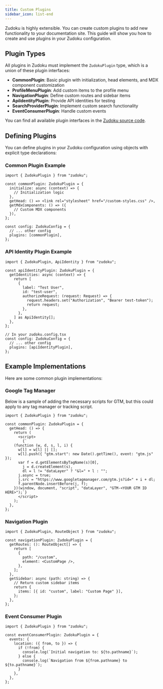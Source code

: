 ```yaml
---
title: Custom Plugins
sidebar_icon: list-end
---
```


Zudoku is highly extensible. You can create custom plugins to add new functionality to your documentation site. This guide will show you how to create and use plugins in your Zudoku configuration.

## Plugin Types

All plugins in Zudoku must implement the `ZudokuPlugin` type, which is a union of these plugin interfaces:

- **CommonPlugin**: Basic plugin with initialization, head elements, and MDX component customization
- **ProfileMenuPlugin**: Add custom items to the profile menu
- **NavigationPlugin**: Define custom routes and sidebar items
- **ApiIdentityPlugin**: Provide API identities for testing
- **SearchProviderPlugin**: Implement custom search functionality
- **EventConsumerPlugin**: Handle custom events

You can find all available plugin interfaces in the [Zudoku source code](https://github.com/zuplo/zudoku/blob/main/packages/zudoku/src/lib/core/plugins.ts).

## Defining Plugins

You can define plugins in your Zudoku configuration using objects with explicit type declarations:

### Common Plugin Example

```tsx
import { ZudokuPlugin } from "zudoku";

const commonPlugin: ZudokuPlugin = {
  initialize: async (context) => {
    // Initialization logic
  },
  getHead: () => <link rel="stylesheet" href="/custom-styles.css" />,
  getMdxComponents: () => ({
    // Custom MDX components
  }),
};

const config: ZudokuConfig = {
  // ... other config
  plugins: [commonPlugin],
};
```

### API Identity Plugin Example

```tsx
import { ZudokuPlugin, ApiIdentity } from "zudoku";

const apiIdentityPlugin: ZudokuPlugin = {
  getIdentities: async (context) => {
    return [
      {
        label: "Test User",
        id: "test-user",
        authorizeRequest: (request: Request) => {
          request.headers.set("Authorization", "Bearer test-token");
          return request;
        },
      },
    ] as ApiIdentity[];
  },
};

// In your zudoku.config.tsx
const config: ZudokuConfig = {
  // ... other config
  plugins: [apiIdentityPlugin],
};
```

## Example Implementations

Here are some common plugin implementations:

### Google Tag Manager

Below is a sample of adding the necessary scripts for GTM, but this could apply to any tag manager or tracking script.

```tsx
import { ZudokuPlugin } from "zudoku";

const commonPlugin: ZudokuPlugin = {
  getHead: () => {
    return (
      <script>
        {`
    (function (w, d, s, l, i) {
      w[l] = w[l] || [];
      w[l].push({ "gtm.start": new Date().getTime(), event: "gtm.js" });
      var f = d.getElementsByTagName(s)[0],
        j = d.createElement(s),
        dl = l != "dataLayer" ? "&l=" + l : "";
      j.async = true;
      j.src = "https://www.googletagmanager.com/gtm.js?id=" + i + dl;
      f.parentNode.insertBefore(j, f);
    })(window, document, "script", "dataLayer", "GTM-<YOUR GTM ID HERE>");`}
      </script>
    );
  },
};
```

### Navigation Plugin

```tsx
import { ZudokuPlugin, RouteObject } from "zudoku";

const navigationPlugin: ZudokuPlugin = {
  getRoutes: (): RouteObject[] => {
    return [
      {
        path: "/custom",
        element: <CustomPage />,
      },
    ];
  },
  getSidebar: async (path: string) => {
    // Return custom sidebar items
    return {
      items: [{ id: "custom", label: "Custom Page" }],
    };
  },
};
```

### Event Consumer Plugin

```tsx
import { ZudokuPlugin } from "zudoku";

const eventConsumerPlugin: ZudokuPlugin = {
  events: {
    location: ({ from, to }) => {
      if (!from) {
        console.log(`Initial navigation to: ${to.pathname}`);
      } else {
        console.log(`Navigation from ${from.pathname} to ${to.pathname}`);
      }
    },
  },
};
```
